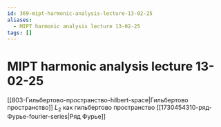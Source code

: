 ```yaml
---
id: 369-mipt-harmonic-analysis-lecture-13-02-25
aliases:
  - MIPT harmonic analysis lecture 13-02-25
tags: []
---
```


# MIPT harmonic analysis lecture 13-02-25
[[803-Гильбертово-пространство-hilbert-space|Гильбертово пространство]]
$L_2$ как гильбертово пространство
[[1730454310-ряд-Фурье-fourier-series|Ряд Фурье]]

